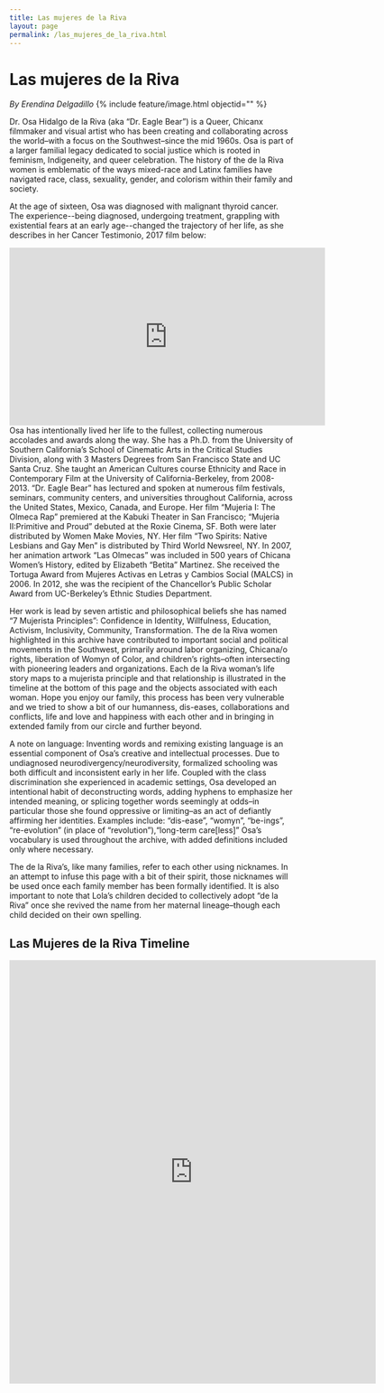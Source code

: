 ```yaml
---
title: Las mujeres de la Riva
layout: page
permalink: /las_mujeres_de_la_riva.html
---
```

# Las mujeres de la Riva
_By Erendina Delgadillo_
{% include feature/image.html objectid="" %}

Dr. Osa Hidalgo de la Riva (aka “Dr. Eagle Bear”) is a Queer, Chicanx filmmaker and visual artist who has been creating and collaborating across the world–with a focus on the Southwest–since the mid 1960s. Osa is part of a larger familial legacy dedicated to social justice which is rooted in feminism, Indigeneity, and queer celebration. The history of the de la Riva women is emblematic of the ways mixed-race and Latinx families have navigated race, class, sexuality, gender, and colorism within their family and society. 

At the age of sixteen, Osa was diagnosed with malignant thyroid cancer. The experience--being diagnosed, undergoing treatment, grappling with existential fears at an early age--changed the trajectory of her life, as she describes in her Cancer Testimonio, 2017 film below:

<iframe width="560" height="315" src="https://www.youtube.com/embed/y8nWpQqunMc?si=t5dbKasJl0unuG4B" title="YouTube video player" frameborder="0" allow="accelerometer; autoplay; clipboard-write; encrypted-media; gyroscope; picture-in-picture; web-share" referrerpolicy="strict-origin-when-cross-origin" allowfullscreen></iframe>
<br>
Osa has intentionally lived her life to the fullest, collecting numerous accolades and awards along the way. She has a Ph.D. from the University of Southern California’s School of Cinematic Arts in the Critical Studies Division, along with 3 Masters Degrees from San Francisco State and UC Santa Cruz. She taught an American Cultures course Ethnicity and Race in Contemporary Film at the University of California-Berkeley, from 2008-2013. “Dr. Eagle Bear” has lectured and spoken at numerous film festivals, seminars, community centers, and universities throughout California, across the United States, Mexico, Canada, and Europe. Her film “Mujeria I: The Olmeca Rap” premiered at the Kabuki Theater in San Francisco; “Mujeria II:Primitive and Proud” debuted at the Roxie Cinema, SF. Both were later distributed by Women Make Movies, NY. Her film “Two Spirits: Native Lesbians and Gay Men” is distributed by Third World Newsreel, NY. In 2007, her animation artwork “Las Olmecas” was included in 500 years of Chicana Women’s History, edited by Elizabeth “Betita” Martinez. She received the Tortuga Award from Mujeres Activas en Letras y Cambios Social (MALCS) in 2006. In 2012, she was the recipient of the Chancellor’s Public Scholar Award from UC-Berkeley’s Ethnic Studies Department. 

Her work is lead by seven artistic and philosophical beliefs she has named “7 Mujerista Principles”: Confidence in Identity, Willfulness, Education, Activism, Inclusivity, Community, Transformation. The de la Riva women highlighted in this archive have contributed to important social and political movements in the Southwest, primarily around labor organizing, Chicana/o rights, liberation of Womyn of Color, and children’s rights–often intersecting with pioneering leaders and organizations. Each de la Riva woman’s life story maps to a mujerista principle and that relationship is illustrated in the timeline at the bottom of this page and the objects associated with each woman. Hope you enjoy our family, this process has been very vulnerable and we tried to show a bit of our humanness, dis-eases, collaborations and conflicts, life and love and happiness with each other and in bringing in extended family from our circle and further beyond. 

A note on language: Inventing words and remixing existing language is an essential component of Osa’s creative and intellectual processes. Due to undiagnosed neurodivergency/neurodiversity, formalized schooling was both difficult and inconsistent early in her life. Coupled with the class discrimination she experienced in academic settings, Osa developed an intentional habit of deconstructing words, adding hyphens to emphasize her intended meaning, or splicing together words seemingly at odds–in particular those she found oppressive or limiting–as an act of defiantly affirming her identities. Examples include: “dis-ease”, “womyn”, “be-ings”, “re-evolution” (in place of “revolution”),“long-term care[less]” Osa’s vocabulary is used throughout the archive, with added definitions included only where necessary. 

The de la Riva’s, like many families, refer to each other using nicknames. In an attempt to infuse this page with a bit of their spirit, those nicknames will be used once each family member has been formally identified. It is also important to note that Lola’s children decided to collectively adopt “de la Riva” once she revived the name from her maternal lineage–though each child decided on their own spelling.

## Las Mujeres de la Riva Timeline                          

<div class="media_embed" height="750px" width="650px"><iframe allowfullscreen="" frameborder="0" height="750px" mozallowfullscreen="" src="https://cdn.knightlab.com/libs/timeline3/latest/embed/index.html?source=1syIY_HB25HcqUnowaO33A4bqgLwUQAuOyg9ruLiuW68&amp;font=Default&amp;lang=en&amp;initial_zoom=2&amp;height=750" webkitallowfullscreen="" width="650px"></iframe></div>

